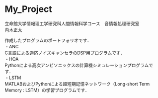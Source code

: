 # My_Project
立命館大学情報理工学研究科人間情報科学コース　音情報処理研究室<br>
内木正太<br>

作成したプログラムのポートフォリオです．<br>
・ANC<br>
  C言語による適応ノイズキャンセラのDSP用プログラムです．<br>
・HOA<br>
  Pythonによる高次アンビソニックスの計算機シミュレーションプログラムです．<br>
・LSTM<br>
  MATLABおよびPythonによる超短期記憶ネットワーク（Long-short Term Memory : LSTM）の学習プログラムです．<br>
